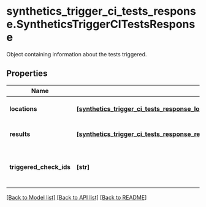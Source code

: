 # synthetics_trigger_ci_tests_response.SyntheticsTriggerCITestsResponse

Object containing information about the tests triggered.
## Properties
Name | Type | Description | Notes
------------ | ------------- | ------------- | -------------
**locations** | [**[synthetics_trigger_ci_tests_response_locations.SyntheticsTriggerCITestsResponseLocations]**](SyntheticsTriggerCITestsResponseLocations.md) | List of Synthetics locations. | [optional] 
**results** | [**[synthetics_trigger_ci_tests_response_results.SyntheticsTriggerCITestsResponseResults]**](SyntheticsTriggerCITestsResponseResults.md) | Information about the tests runs. | [optional] 
**triggered_check_ids** | **[str]** | The public IDs of the Synthetics test triggered. | [optional] 

[[Back to Model list]](README.md#documentation-for-models) [[Back to API list]](README.md#documentation-for-api-endpoints) [[Back to README]](README.md)


